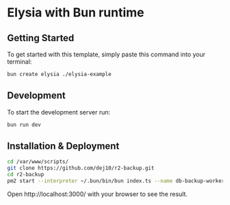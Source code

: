 # Elysia with Bun runtime

## Getting Started
To get started with this template, simply paste this command into your terminal:
```bash
bun create elysia ./elysia-example
```

## Development
To start the development server run:
```bash
bun run dev
```


## Installation & Deployment
```bash  
cd /var/www/scripts/
git clone https://github.com/dej10/r2-backup.git
cd r2-backup 
pm2 start --interpreter ~/.bun/bin/bun index.ts --name db-backup-worker
```

Open http://localhost:3000/ with your browser to see the result.
